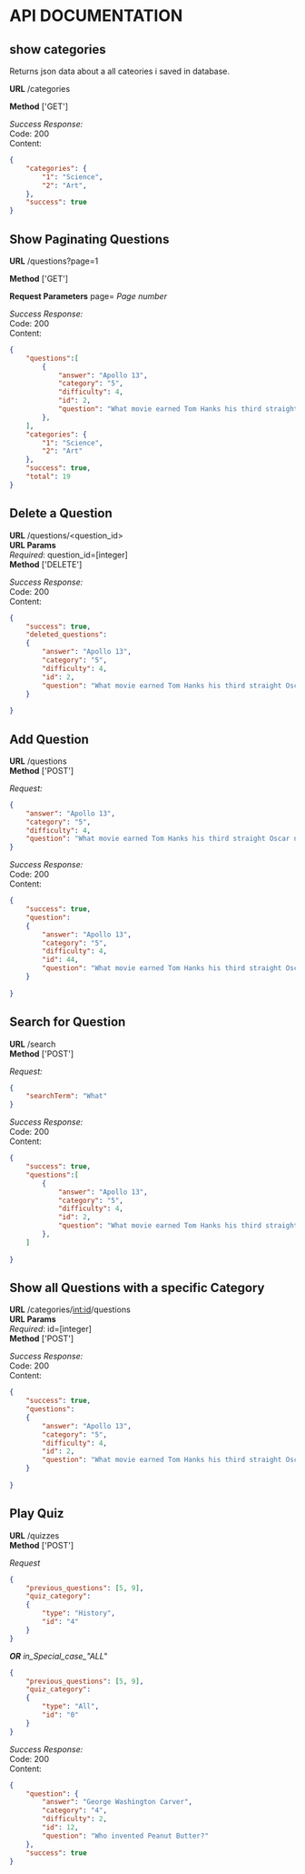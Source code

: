 
# API DOCUMENTATION

## show categories
Returns json data about a all cateories i  saved in database.

**URL**  /categories

**Method** ['GET']

*Success Response:*   
Code: 200   
Content: 
```json
{
    "categories": {
        "1": "Science",
        "2": "Art",
    },
    "success": true
}
```

## Show Paginating Questions
**URL** /questions?page=1

**Method** ['GET']

**Request Parameters** page= *Page number*

*Success Response:*   
Code: 200   
Content: 
```json
{
    "questions":[
        {
            "answer": "Apollo 13",
            "category": "5",
            "difficulty": 4,
            "id": 2,
            "question": "What movie earned Tom Hanks his third straight Oscar nomination, in 1996?"
        },
    ],
    "categories": {
        "1": "Science",
        "2": "Art"
    },
    "success": true,
    "total": 19
}
```

## Delete a Question
**URL** /questions/<question_id>   
**URL Params**   
*Required*: question_id=[integer]  
**Method** ['DELETE']

*Success Response:*   
Code: 200   
Content: 
```json
{
    "success": true,
    "deleted_questions":
    {
        "answer": "Apollo 13",
        "category": "5",
        "difficulty": 4,
        "id": 2,
        "question": "What movie earned Tom Hanks his third straight Oscar nomination, in 1996?"
    }
    
}
```

## Add Question
**URL** /questions    
**Method** ['POST']

*Request:*
```json
{
    "answer": "Apollo 13",
    "category": "5",
    "difficulty": 4,
    "question": "What movie earned Tom Hanks his third straight Oscar nomination, in 1996?"    
}
```
*Success Response:*   
Code: 200   
Content: 
```json
{
    "success": true,
    "question":
    {
        "answer": "Apollo 13",
        "category": "5",
        "difficulty": 4,
        "id": 44,
        "question": "What movie earned Tom Hanks his third straight Oscar nomination, in 1996?"
    }
    
}
```

## Search for Question
**URL** /search    
**Method** ['POST']

*Request:*
```json
{
    "searchTerm": "What"    
}
```
*Success Response:*   
Code: 200   
Content: 
```json
{
    "success": true,
    "questions":[
        {
            "answer": "Apollo 13",
            "category": "5",
            "difficulty": 4,
            "id": 2,
            "question": "What movie earned Tom Hanks his third straight Oscar nomination, in 1996?"
        },
    ]
    
}
```

## Show all Questions with a specific Category 
**URL** /categories/<int:id>/questions  
**URL Params**   
*Required*: id=[integer]  
**Method** ['POST']

*Success Response:*   
Code: 200   
Content: 
```json
{
    "success": true,
    "questions":
    {
        "answer": "Apollo 13",
        "category": "5",
        "difficulty": 4,
        "id": 2,
        "question": "What movie earned Tom Hanks his third straight Oscar nomination, in 1996?"
    }
    
}
```

## Play Quiz
**URL** /quizzes   
**Method** ['POST']

*Request*
```json
{
    "previous_questions": [5, 9],
    "quiz_category": 
    {
        "type": "History", 
        "id": "4"
    }
}
```
***OR***
*in_Special_case_"ALL"*
```json
{
    "previous_questions": [5, 9],
    "quiz_category": 
    {
        "type": "All", 
        "id": "0"
    }
}
```
*Success Response:*   
Code: 200   
Content: 
```json
{
    "question": {
        "answer": "George Washington Carver",
        "category": "4",
        "difficulty": 2,
        "id": 12,
        "question": "Who invented Peanut Butter?"
    },
    "success": true
}
```